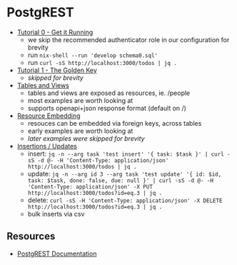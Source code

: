 # PostgREST

- [Tutorial 0 - Get it Running](https://postgrest.org/en/stable/tutorials/tut0.html#)
  - we skip the recommended authenticator role in our configuration for brevity
  - run `nix-shell --run 'develop schema0.sql'`
  - run `curl -sS http://localhost:3000/todos | jq .`
- [Tutorial 1 - The Golden Key](https://postgrest.org/en/stable/tutorials/tut1.html#tutorial-1-the-golden-key)
  - *skipped for brevity*
- [Tables and Views](https://postgrest.org/en/stable/api.html#tables-and-views)
  - tables and views are exposed as resources, ie. /people
  - most examples are worth looking at
  - supports openapi+json response format (default on /)
- [Resource Embedding](https://postgrest.org/en/stable/api.html#resource-embedding)
  - resouces can be embedded via foreign keys, across tables
  - early examples are worth looking at
  - *later examples were skipped for brevity*
- [Insertions / Updates](https://postgrest.org/en/stable/api.html#insertions-updates)
  - insert: `jq -n --arg task 'test insert' '{ task: $task }' | curl -sS -d @- -H 'Content-Type: application/json' http://localhost:3000/todos | jq .`
  - update: `jq -n --arg id 3 --arg task 'test update' '{ id: $id, task: $task, done: false, due: null }' | curl -sS -d @- -H 'Content-Type: application/json' -X PUT http://localhost:3000/todos?id=eq.3 | jq .`
  - delete: `curl -sS -H 'Content-Type: application/json' -X DELETE http://localhost:3000/todos?id=eq.3 | jq .`
  - bulk inserts via csv

## Resources

- [PostgREST Documentation](https://postgrest.org/en/stable/)

